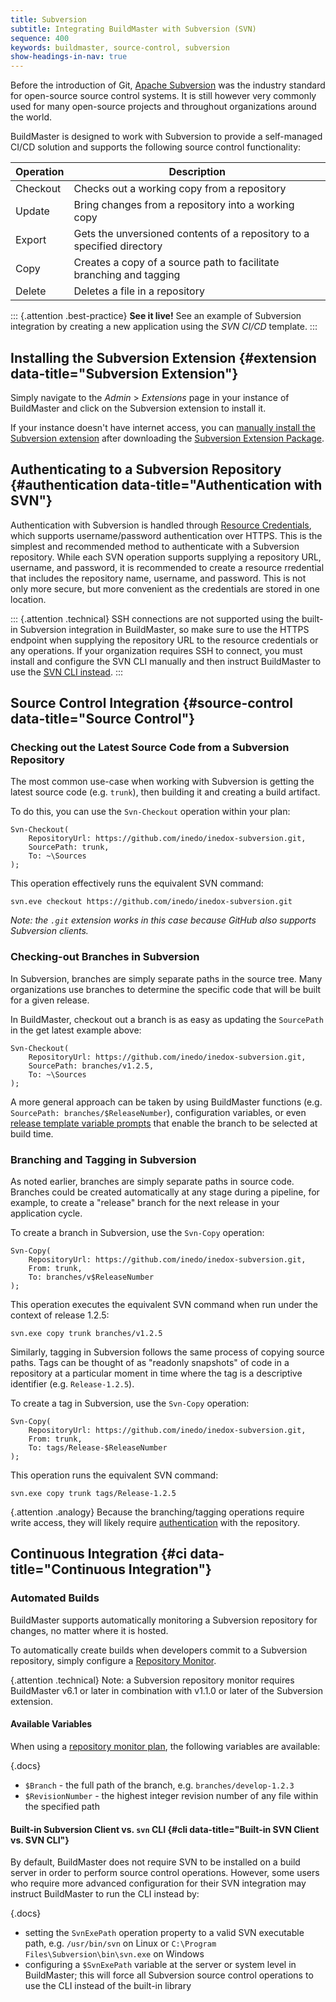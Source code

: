 ```yaml
---
title: Subversion
subtitle: Integrating BuildMaster with Subversion (SVN)
sequence: 400 
keywords: buildmaster, source-control, subversion
show-headings-in-nav: true
---
```


Before the introduction of Git, [Apache Subversion](https://subversion.apache.org/) was the industry standard for open-source source control systems. It is still however very commonly used for many open-source projects and throughout organizations around the world.

BuildMaster is designed to work with Subversion to provide a self-managed CI/CD solution and supports the following source control functionality:

| Operation | Description |
|---|---|
| Checkout  | Checks out a working copy from a repository |
| Update    | Bring changes from a repository into a working copy |
| Export    | Gets the unversioned contents of a repository to a specified directory |
| Copy      | Creates a copy of a source path to facilitate branching and tagging |
| Delete    | Deletes a file in a repository  |
	
::: {.attention .best-practice}
**See it live!** See an example of Subversion integration by creating a new application using the *SVN CI/CD* template.
:::

## Installing the Subversion Extension {#extension data-title="Subversion Extension"}

Simply navigate to the *Admin* > *Extensions* page in your instance of BuildMaster and click on the Subversion extension to install it.

If your instance doesn't have internet access, you can [manually install the Subversion extension](https://docs.inedo.com/docs/buildmaster/reference/extensions#manual-install) after downloading the [Subversion Extension Package](https://proget.inedo.com/feeds/Extensions/inedox/Subversion).

## Authenticating to a Subversion Repository {#authentication data-title="Authentication with SVN"}

Authentication with Subversion is handled through [Resource Credentials](/docs/buildmaster/administration/resource-credentials), which supports username/password authentication over HTTPS. This is the simplest and recommended method to authenticate with a Subversion repository. While each SVN operation supports supplying a repository URL, username, and password, it is recommended to create a resource rredential that includes the repository name, username, and password. This is not only more secure, but more convenient as the credentials are stored in one location.

::: {.attention .technical}
SSH connections are not supported using the built-in Subversion integration in BuildMaster, so make sure to use the HTTPS endpoint when supplying the repository URL to the resource credentials or any operations. If your organization requires SSH to connect, you must install and configure the SVN CLI manually and then instruct BuildMaster to use the [SVN CLI instead](#cli).
:::

## Source Control Integration {#source-control data-title="Source Control"}

### Checking out the Latest Source Code from a Subversion Repository

The most common use-case when working with Subversion is getting the latest source code (e.g. `trunk`), then building it and creating a build artifact. 

To do this, you can use the `Svn-Checkout` operation within your plan:

```
Svn-Checkout(
    RepositoryUrl: https://github.com/inedo/inedox-subversion.git,
    SourcePath: trunk,
    To: ~\Sources
);
```

This operation effectively runs the equivalent SVN command: 

```
svn.eve checkout https://github.com/inedo/inedox-subversion.git
```

*Note: the `.git` extension works in this case because GitHub also supports Subversion clients.*

### Checking-out Branches in Subversion

In Subversion, branches are simply separate paths in the source tree. Many organizations use branches to determine the specific code that will be built for a given release. 

In BuildMaster, checkout out a branch is as easy as updating the `SourcePath` in the get latest example above:

```
Svn-Checkout(
    RepositoryUrl: https://github.com/inedo/inedox-subversion.git,
    SourcePath: branches/v1.2.5,
    To: ~\Sources
);
```

A more general approach can be taken by using BuildMaster functions (e.g. `SourcePath: branches/$ReleaseNumber`), configuration variables, or even [release template variable prompts](/docs/buildmaster/releases/templates#components) that enable the branch to be selected at build time.

### Branching and Tagging in Subversion

As noted earlier, branches are simply separate paths in source code. Branches could be created automatically at any stage during a pipeline, for example, to create a "release" branch for the next release in your application cycle.

To create a branch in Subversion, use the `Svn-Copy` operation:

```
Svn-Copy(
    RepositoryUrl: https://github.com/inedo/inedox-subversion.git,
    From: trunk,
    To: branches/v$ReleaseNumber
);
```

This operation executes the equivalent SVN command when run under the context of release 1.2.5:

```
svn.exe copy trunk branches/v1.2.5
```

Similarly, tagging in Subversion follows the same process of copying source paths. Tags can be thought of as "readonly snapshots" of code in a repository at a particular moment in time where the tag is a descriptive identifier (e.g. `Release-1.2.5`).

To create a tag in Subversion, use the `Svn-Copy` operation:

```
Svn-Copy(
    RepositoryUrl: https://github.com/inedo/inedox-subversion.git,
    From: trunk,
    To: tags/Release-$ReleaseNumber
);
```

This operation runs the equivalent SVN command:

```
svn.exe copy trunk tags/Release-1.2.5
```

{.attention .analogy} Because the branching/tagging operations require write access, they will likely require [authentication](#authentication) with the repository.

## Continuous Integration {#ci data-title="Continuous Integration"}

### Automated Builds

BuildMaster supports automatically monitoring a Subversion repository for changes, no matter where it is hosted. 

To automatically create builds when developers commit to a Subversion repository, simply configure a [Repository Monitor](/docs/buildmaster/builds/continuous-integration/repository-monitors).

{.attention .technical} Note: a Subversion repository monitor requires BuildMaster v6.1 or later in combination with v1.1.0 or later of the Subversion extension.

#### Available Variables

When using a [repository monitor plan](/docs/buildmaster/builds/continuous-integration/repository-monitors#ci-plans), the following variables are available:

{.docs}
 - `$Branch` - the full path of the branch, e.g. `branches/develop-1.2.3`
 - `$RevisionNumber` - the highest integer revision number of any file within the specified path

#### Built-in Subversion Client vs. `svn` CLI {#cli data-title="Built-in SVN Client vs. SVN CLI"}

By default, BuildMaster does not require SVN to be installed on a build server in order to perform source control operations. However, some users who require more advanced configuration for their SVN integration may instruct BuildMaster to run the CLI instead by:

{.docs}
 - setting the `SvnExePath` operation property to a valid SVN executable path, e.g. `/usr/bin/svn` on Linux or `C:\Program Files\Subversion\bin\svn.exe` on Windows
 - configuring a `$SvnExePath` variable at the server or system level in BuildMaster; this will force all Subversion source control operations to use the CLI instead of the built-in library